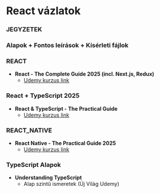 # React vázlatok 

### JEGYZETEK

### Alapok + Fontos leírások + Kísérleti fájlok

### REACT

- **React - The Complete Guide 2025 (incl. Next.js, Redux)**
  - [Udemy kurzus link](https://www.udemy.com/course/react-the-complete-guide-incl-redux/)

### React + TypeScript 2025

- **React & TypeScript - The Practical Guide**
  - [Udemy kurzus link](https://www.udemy.com/course/react-typescript-the-practical-guide/learn/lecture/40471152#overview)

### REACT_NATIVE

- **React Native - The Practical Guide 2025**
  - [Udemy kurzus link](https://www.udemy.com/course/react-native-the-practical-guide/#overview)

### TypeScript Alapok

- **Understanding TypeScript**
  - Alap szintű ismeretek (Új Világ Udemy)
